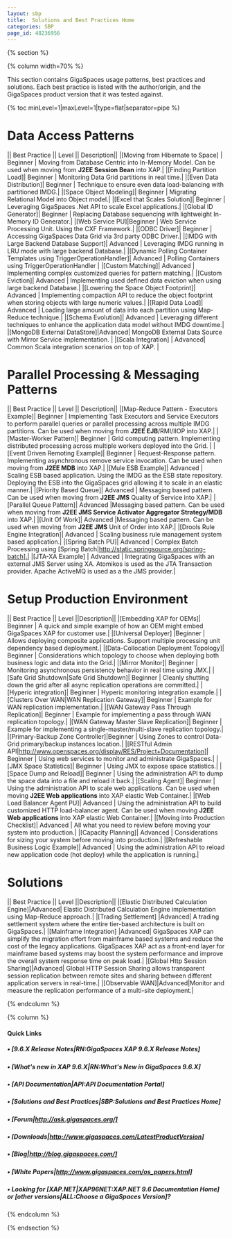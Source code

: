 ```yaml
---
layout: sbp
title:  Solutions and Best Practices Home
categories: SBP
page_id: 48236956
---
```


{% section %}

{% column width=70% %}

This section contains GigaSpaces usage patterns, best practices and solutions. Each best practice is listed with the author/origin, and the GigaSpaces product version that it was tested against.

{% toc minLevel=1|maxLevel=1|type=flat|separator=pipe %}


# Data Access Patterns
|| Best Practice || Level || Description||
|[Moving from Hibernate to Space] | Beginner | Moving from Database Centric into In-Memory Model. Can be used when moving from **J2EE Session Bean** into XAP.|
|[Finding Partition Load]| Beginner | Monitoring Data Grid partitions in real time.|
|[Even Data Distribution]| Beginner | Technique to ensure even data load-balancing with partitioned IMDG.|
|[Space Object Modeling]| Beginner | Migrating Relational Model into Object model.|
|[Excel that Scales Solution]| Beginner | Leveraging GigaSpaces .Net API to scale Excel applications.|
|[Global ID Generator]| Beginner | Replacing Database sequencing with lightweight In-Memory ID Generator.|
|[Web Service PU]|Beginner | Web Service Processing Unit. Using the CXF Framework.|
|[ODBC Driver]| Beginner | Accessing GigaSpaces Data Grid via 3rd party ODBC Driver.|
|[IMDG with Large Backend Database Support]| Advanced | Leveraging IMDG running in LRU mode with large backend Database.|
|[Dynamic Polling Container Templates using TriggerOperationHandler]| Advanced | Polling Containers using TriggerOperationHandler |
|[Custom Matching]| Advanced | Implementing complex customized queries for pattern matching.|
|[Custom Eviction]| Advanced | Implementing used defined data eviction when using large backend Database.|
|[Lowering the Space Object Footprint]| Advanced | Implementing compaction API to reduce the object footprint when storing objects with large numeric values.|
|[Rapid Data Load]| Advanced | Loading large amount of data into each partition using Map-Reduce technique.|
|[Schema Evolution]| Advanced | Leveraging different techniques to enhance the application data model without IMDG downtime.|
|[MongoDB External DataStore]|Advanced| MongoDB External Data Source with Mirror Service implementation. |
|[Scala Integration] | Advanced| Common Scala integration scenarios on top of XAP. |

# Parallel Processing & Messaging Patterns
|| Best Practice || Level || Description||
|[Map-Reduce Pattern - Executors Example]| Beginner | Implementing Task Executors and Service Executors to perform parallel queries or parallel processing across multiple IMDG partitions. Can be used when moving from **J2EE EJB**/RMI/IIOP into XAP.|
|[Master-Worker Pattern]| Beginner | Grid computing pattern. Implementing distributed processing across multiple workers deployed into the Grid. |
|[Event Driven Remoting Example]| Beginner | Request-Response pattern. Implementing asynchronous remove service invocation. Can be used when moving from **J2EE MDB** into XAP.|
|[Mule ESB Example]| Advanced | Scaling ESB based application. Using the IMDG as the ESB state repository. Deploying the ESB into the GigaSpaces grid allowing it to scale in an elastic manner.|
|[Priority Based Queue]| Advanced | Messaging based pattern. Can be used when moving from **J2EE JMS** Quality of Service into XAP.|
|[Parallel Queue Pattern]| Advanced |Messaging based pattern. Can be used when moving from **J2EE JMS Service Activator Aggregator Strategy/MDB** into XAP.|
|[Unit Of Work]| Advanced |Messaging based pattern. Can be used when moving from **J2EE JMS** Unit of Order into XAP.|
|[Drools Rule Engine Integration]| Advanced | Scaling business rule management system based application.|
|[Spring Batch PU]| Advanced | Complex Batch Processing using [Spring Batch|http://static.springsource.org/spring-batch].|
|[JTA-XA Example] | Advanced | Integrating GigaSpaces with an external JMS Server using XA. Atomikos is used as the JTA Transaction provider. Apache ActiveMQ is used as a the JMS provider.|

# Setup Production Environment
|| Best Practice || Level ||Description||
|[Embedding XAP for OEMs]| Beginner | A quick and simple example of how an OEM might embed GigaSpaces XAP for customer use.|
|[Universal Deployer] |Beginner | Allows deploying composite applications. Support multiple processing unit dependency based deployment.|
|[Data-Collocation Deployment Topology]| Beginner | Considerations which topology to choose when deploying both business logic and data into the Grid.|
|[Mirror Monitor]| Beginner | Monitoring asynchronous persistency behavior in real time using JMX.|
|[Safe Grid Shutdown|Safe Grid Shutdown]| Beginner | Cleanly shutting down the grid after all async replication operations are committed.|
|[Hyperic integration]| Beginner | Hyperic monitoring integration example.|
|[Clusters Over WAN|WAN Replication Gateway]| Beginner | Example for WAN replication implementation.|
|[WAN Gateway Pass Through Replication]| Beginner | Example for implementing a pass through WAN replication topology.|
|[WAN Gateway Master Slave Replication]| Beginner | Example for implementing a single-master/multi-slave replication topology.|
|[Primary-Backup Zone Controller]|Beginner | Using Zones to control Data-Grid primary/backup instances location.|
|[RESTful Admin API|http://www.openspaces.org/display/RES/Project+Documentation]| Beginner | Using web services to monitor and administrate GigaSpaces.|
|[JMX Space Statistics]| Beginner | Using JMX to expose space statistics.|
|[Space Dump and Reload]| Beginner | Using the administration API to dump the space data into a file and reload it back.|
|[Scaling Agent]| Beginner | Using the administration API to scale web applications. Can be used when moving **J2EE Web applications** into XAP elastic Web Container.|
|[Web Load Balancer Agent PU]| Advanced | Using the administration API to build customized HTTP load-balancer agent. Can be used when moving **J2EE Web applications** into XAP elastic Web Container.|
|[Moving into Production Checklist]| Advanced | All what you need to review before moving your system into production.|
|[Capacity Planning]| Advanced | Considerations for sizing your system before moving into production.|
|[Refreshable Business Logic Example]| Advanced | Using the administration API to reload new application code (hot deploy) while the application is running.|

# Solutions
|| Best Practice || Level ||Description||
|[Elastic Distributed Calculation Engine]|Advanced| Elastic Distributed Calculation Engine implementation using Map-Reduce approach.|
|[Trading Settlement] |Advanced| A trading settlement system where the entire tier-based architecture is built on GigaSpaces.|
|[Mainframe Integration] |Advanced| GigaSpaces XAP can simplify the migration effort from mainframe based systems and reduce the cost of the legacy applications. GigaSpaces XAP act as a front-end layer for mainframe based systems may boost the system performance and improve the overall system response time on peak load.|
|[Global Http Session Sharing]|Advanced| Global HTTP Session Sharing allows transparent session replication between remote sites and sharing between different application servers in real-time.|
|[Observable WAN]|Advanced|Monitor and measure the replication performance of a multi-site deployment.|

{% endcolumn %}


{% column %}


#### Quick Links

##### • [9.6.X Release Notes|RN:GigaSpaces XAP 9.6.X Release Notes]

##### • [What's new in XAP 9.6.X|RN:What's New in GigaSpaces 9.6.X]

##### • [API Documentation|API:API Documentation Portal]

##### • [Solutions and Best Practices|SBP:Solutions and Best Practices Home]

##### • [Forum|http://ask.gigaspaces.org/]

##### • [Downloads|http://www.gigaspaces.com/LatestProductVersion]

##### • [Blog|http://blog.gigaspaces.com/]

##### • [White Papers|http://www.gigaspaces.com/os_papers.html]

##### • Looking for **[XAP.NET|XAP96NET:XAP.NET 9.6 Documentation Home]** or **[other versions|ALL:Choose a GigaSpaces Version]**?


{% endcolumn %}

{% endsection %}